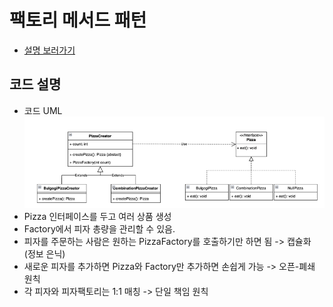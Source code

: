 # 팩토리 메서드 패턴
- [설명 보러가기](https://github.com/5onchangwoo/computer-sciences/blob/main/design-pattern/factory_method.md)

## 코드 설명
- 코드 UML  
  ![uml](PizzaCreator.png)
- Pizza 인터페이스를 두고 여러 상품 생성
- Factory에서 피자 총량을 관리할 수 있음.
- 피자를 주문하는 사람은 원하는 PizzaFactory를 호출하기만 하면 됨 -> 캡슐화 (정보 은닉)
- 새로운 피자를 추가하면 Pizza와 Factory만 추가하면 손쉽게 가능 -> 오픈-폐쇄 원칙
- 각 피자와 피자팩토리는 1:1 매칭 -> 단일 책임 원칙
